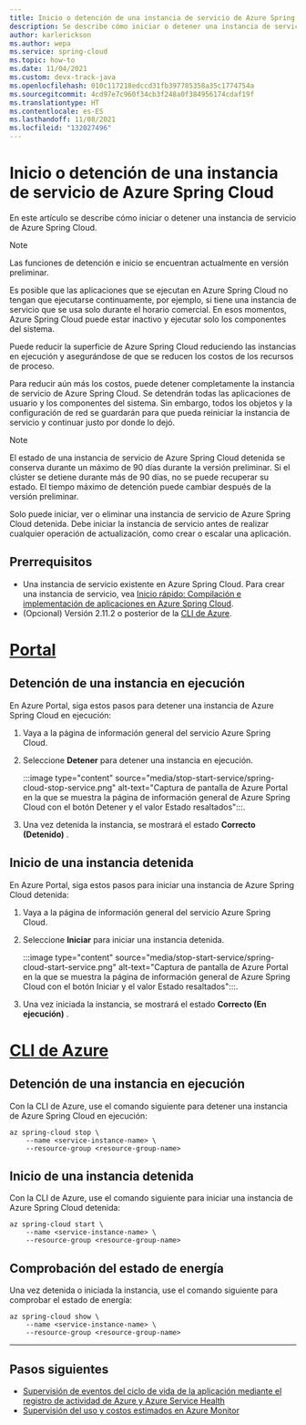 ```yaml
---
title: Inicio o detención de una instancia de servicio de Azure Spring Cloud
description: Se describe cómo iniciar o detener una instancia de servicio de Azure Spring Cloud.
author: karlerickson
ms.author: wepa
ms.service: spring-cloud
ms.topic: how-to
ms.date: 11/04/2021
ms.custom: devx-track-java
ms.openlocfilehash: 010c117218edccd31fb397785358a35c1774754a
ms.sourcegitcommit: 4cd97e7c960f34cb3f248a0f384956174cdaf19f
ms.translationtype: HT
ms.contentlocale: es-ES
ms.lasthandoff: 11/08/2021
ms.locfileid: "132027496"
---
```

# <a name="start-or-stop-your-azure-spring-cloud-service-instance"></a>Inicio o detención de una instancia de servicio de Azure Spring Cloud

En este artículo se describe cómo iniciar o detener una instancia de servicio de Azure Spring Cloud.

> [!NOTE]
> Las funciones de detención e inicio se encuentran actualmente en versión preliminar.

Es posible que las aplicaciones que se ejecutan en Azure Spring Cloud no tengan que ejecutarse continuamente, por ejemplo, si tiene una instancia de servicio que se usa solo durante el horario comercial. En esos momentos, Azure Spring Cloud puede estar inactivo y ejecutar solo los componentes del sistema.

Puede reducir la superficie de Azure Spring Cloud reduciendo las instancias en ejecución y asegurándose de que se reducen los costos de los recursos de proceso.

Para reducir aún más los costos, puede detener completamente la instancia de servicio de Azure Spring Cloud. Se detendrán todas las aplicaciones de usuario y los componentes del sistema. Sin embargo, todos los objetos y la configuración de red se guardarán para que pueda reiniciar la instancia de servicio y continuar justo por donde lo dejó.

> [!NOTE]
> El estado de una instancia de servicio de Azure Spring Cloud detenida se conserva durante un máximo de 90 días durante la versión preliminar. Si el clúster se detiene durante más de 90 días, no se puede recuperar su estado.
> El tiempo máximo de detención puede cambiar después de la versión preliminar.

Solo puede iniciar, ver o eliminar una instancia de servicio de Azure Spring Cloud detenida. Debe iniciar la instancia de servicio antes de realizar cualquier operación de actualización, como crear o escalar una aplicación.

## <a name="prerequisites"></a>Prerrequisitos

- Una instancia de servicio existente en Azure Spring Cloud. Para crear una instancia de servicio, vea [Inicio rápido: Compilación e implementación de aplicaciones en Azure Spring Cloud](./quickstart.md).
- (Opcional) Versión 2.11.2 o posterior de la [CLI de Azure](/cli/azure/install-azure-cli).

# <a name="portal"></a>[Portal](#tab/azure-portal)

## <a name="stop-a-running-instance"></a>Detención de una instancia en ejecución

En Azure Portal, siga estos pasos para detener una instancia de Azure Spring Cloud en ejecución:

1. Vaya a la página de información general del servicio Azure Spring Cloud.
2. Seleccione **Detener** para detener una instancia en ejecución.

   :::image type="content" source="media/stop-start-service/spring-cloud-stop-service.png" alt-text="Captura de pantalla de Azure Portal en la que se muestra la página de información general de Azure Spring Cloud con el botón Detener y el valor Estado resaltados":::.

3. Una vez detenida la instancia, se mostrará el estado **Correcto (Detenido)** .

## <a name="start-a-stopped-instance"></a>Inicio de una instancia detenida

En Azure Portal, siga estos pasos para iniciar una instancia de Azure Spring Cloud detenida:

1. Vaya a la página de información general del servicio Azure Spring Cloud.
2. Seleccione **Iniciar** para iniciar una instancia detenida.

   :::image type="content" source="media/stop-start-service/spring-cloud-start-service.png" alt-text="Captura de pantalla de Azure Portal en la que se muestra la página de información general de Azure Spring Cloud con el botón Iniciar y el valor Estado resaltados":::.

3. Una vez iniciada la instancia, se mostrará el estado **Correcto (En ejecución)** .

# <a name="azure-cli"></a>[CLI de Azure](#tab/azure-cli)

## <a name="stop-a-running-instance"></a>Detención de una instancia en ejecución

Con la CLI de Azure, use el comando siguiente para detener una instancia de Azure Spring Cloud en ejecución:

```azurecli
az spring-cloud stop \
    --name <service-instance-name> \
    --resource-group <resource-group-name>
```

## <a name="start-a-stopped-instance"></a>Inicio de una instancia detenida

Con la CLI de Azure, use el comando siguiente para iniciar una instancia de Azure Spring Cloud detenida:

```azurecli
az spring-cloud start \
    --name <service-instance-name> \
    --resource-group <resource-group-name>
```

## <a name="check-the-power-state"></a>Comprobación del estado de energía

Una vez detenida o iniciada la instancia, use el comando siguiente para comprobar el estado de energía:

```azurecli
az spring-cloud show \
    --name <service-instance-name> \
    --resource-group <resource-group-name>
```

---

## <a name="next-steps"></a>Pasos siguientes

* [Supervisión de eventos del ciclo de vida de la aplicación mediante el registro de actividad de Azure y Azure Service Health](./monitor-app-lifecycle-events.md)
* [Supervisión del uso y costos estimados en Azure Monitor](../azure-monitor/usage-estimated-costs.md)
